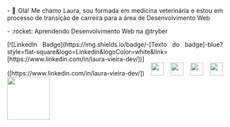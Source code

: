 
<div style="text-align: justify">
<p> - 🌟 Olá! Me chamo Laura, sou formada em medicina veterinária e estou em processo de transição de carreira para a área de Desenvolvimento Web</p>
<p> - :rocket: Aprendendo Desenvolvimento Web na @tryber</p>
[![LinkedIn Badge](https://img.shields.io/badge/-[Texto do badge]-blue?style=flat-square&logo=Linkedin&logoColor=white&link=[https://www.linkedin.com/in/laura-vieira-dev/])]([https://www.linkedin.com/in/laura-vieira-dev/])
<img src="https://upload.wikimedia.org/wikipedia/commons/6/61/HTML5_logo_and_wordmark.svg" width="30px">
<img src="https://upload.wikimedia.org/wikipedia/commons/d/d5/CSS3_logo_and_wordmark.svg" width="30px">
<img src="https://upload.wikimedia.org/wikipedia/commons/9/99/Unofficial_JavaScript_logo_2.svg" width="30px">
<img src="https://upload.wikimedia.org/wikipedia/commons/c/c3/Python-logo-notext.svg" width="30px">
<img src="https://upload.wikimedia.org/wikipedia/commons/9/93/MongoDB_Logo.svg" width="100px">

</div> 
<!---
Laura2606/Laura2606 is a ✨ special ✨ repository because its `README.md` (this file) appears on your GitHub profile.
You can click the Preview link to take a look at your changes.
--->
